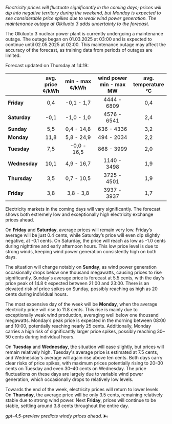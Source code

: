 *Electricity prices will fluctuate significantly in the coming days; prices will dip into negative territory during the weekend, but Monday is expected to see considerable price spikes due to weak wind power generation. The maintenance outage at Olkiluoto 3 adds uncertainty to the forecast.*

The Olkiluoto 3 nuclear power plant is currently undergoing a maintenance outage. The outage began on 01.03.2025 at 03:00 and is expected to continue until 02.05.2025 at 02:00. This maintenance outage may affect the accuracy of the forecast, as training data from periods of outages are limited.

Forecast updated on Thursday at 14:19:

|              | avg.<br>price<br>¢/kWh | min - max<br>¢/kWh | wind power<br>min - max<br>MW | avg.<br>temperature<br>°C |
|:-------------|:----------------:|:----------------:|:-------------:|:-------------:|
| **Friday**   | 0,4              | -0,1 - 1,7       | 4444 - 6809    | 0,4           |
| **Saturday** | -0,1             | -1,0 - 1,0       | 4576 - 6541    | 2,4           |
| **Sunday**   | 5,5              | 0,4 - 14,8       | 636 - 4336     | 3,2           |
| **Monday**   | 11,8             | 5,8 - 24,9       | 494 - 2034     | 2,2           |
| **Tuesday**  | 7,5              | -0,0 - 16,5      | 868 - 3999     | 2,0           |
| **Wednesday**| 10,1             | 4,9 - 16,7       | 1140 - 3498    | 1,9           |
| **Thursday** | 3,5              | 0,7 - 10,5       | 3725 - 4501    | 1,9           |
| **Friday**   | 3,8              | 3,8 - 3,8        | 3937 - 3937    | 1,7           |

Electricity markets in the coming days will vary significantly. The forecast shows both extremely low and exceptionally high electricity exchange prices ahead.

On **Friday** and **Saturday**, average prices will remain very low. Friday’s average will be just 0.4 cents, while Saturday’s price will even dip slightly negative, at -0.1 cents. On Saturday, the price will reach as low as -1.0 cents during nighttime and early afternoon hours. This low price level is due to strong winds, keeping wind power generation consistently high on both days.

The situation will change notably on **Sunday**, as wind power generation occasionally drops below one thousand megawatts, causing prices to rise significantly. Sunday's average price is forecast at 5.5 cents, with the day's price peak of 14.8 ¢ expected between 21:00 and 23:00. There is an elevated risk of price spikes on Sunday, possibly reaching as high as 20 cents during individual hours.

The most expensive day of the week will be **Monday**, when the average electricity price will rise to 11.8 cents. This rise is mainly due to exceptionally weak wind production, averaging well below one thousand megawatts. Monday’s peak price is expected in the morning between 08:00 and 10:00, potentially reaching nearly 25 cents. Additionally, Monday carries a high risk of significantly larger price spikes, possibly reaching 30–50 cents during individual hours.

On **Tuesday** and **Wednesday**, the situation will ease slightly, but prices will remain relatively high. Tuesday's average price is estimated at 7.5 cents, and Wednesday's average will again rise above ten cents. Both days carry clear risks of price spikes, with maximum prices potentially rising to 20–30 cents on Tuesday and even 30–40 cents on Wednesday. The price fluctuations on these days are largely due to variable wind power generation, which occasionally drops to relatively low levels.

Towards the end of the week, electricity prices will return to lower levels. On **Thursday**, the average price will be only 3.5 cents, remaining relatively stable due to strong wind power. Next **Friday**, prices will continue to be stable, settling around 3.8 cents throughout the entire day.

*gpt-4.5-preview predicts windy prices ahead.* 🌬️
